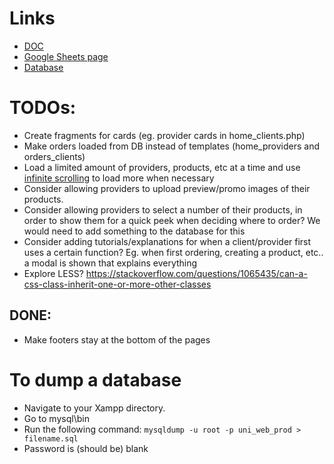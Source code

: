 # Links
* [DOC](https://docs.google.com/document/d/1yc5-OVwv479ZF38MzWlKc9_w-5nIRfYCWxpPrJ_8tp4/edit)
* [Google Sheets page](https://docs.google.com/spreadsheets/d/18Ro4jAbf_LOkBPr_DmGApGaRwqbGOY-PE3fro7E6BCI/edit#gid=0)
* [Database](https://www.draw.io/#G19gvFu-5DhesNLPpEbtIoWQu4_ogbwmRx)

# TODOs:
* Create fragments for cards (eg. provider cards in home_clients.php)
* Make orders loaded from DB instead of templates (home_providers and orders_clients)
* Load a limited amount of providers, products, etc at a time and use [infinite scrolling](https://stackoverflow.com/questions/5059526/infinite-scroll-jquery-plugin/5059561#5059561) to load more when necessary
* Consider allowing providers to upload preview/promo images of their products.
* Consider allowing providers to select a number of their products, in order to show them for a quick peek when deciding where to order? We would need to add something to the database for this
* Consider adding tutorials/explanations for when a client/provider first uses a certain function? Eg. when first ordering, creating a product, etc.. a modal is shown that explains everything
* Explore LESS? https://stackoverflow.com/questions/1065435/can-a-css-class-inherit-one-or-more-other-classes
## DONE:
* Make footers stay at the bottom of the pages

# To dump a database
* Navigate to your Xampp directory.
* Go to mysql\bin
* Run the following command: `mysqldump -u root -p uni_web_prod > filename.sql`
* Password is (should be) blank
